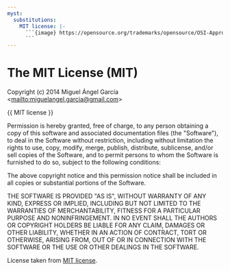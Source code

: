 ```yaml
---
myst:
  substitutions:
    MIT license: |-
      ```{image} https://opensource.org/trademarks/opensource/OSI-Approved-License-100x137.png
      ```
---
```


# The MIT License (MIT)

Copyright (c) 2014 Miguel Ángel García \<<mailto:miguelangel.garcia@gmail.com>>

{{ MIT license }}

Permission is hereby granted, free of charge, to any person obtaining a copy
of this software and associated documentation files (the "Software"), to deal
in the Software without restriction, including without limitation the rights
to use, copy, modify, merge, publish, distribute, sublicense, and/or sell
copies of the Software, and to permit persons to whom the Software is
furnished to do so, subject to the following conditions:

The above copyright notice and this permission notice shall be included in
all copies or substantial portions of the Software.

THE SOFTWARE IS PROVIDED "AS IS", WITHOUT WARRANTY OF ANY KIND, EXPRESS OR
IMPLIED, INCLUDING BUT NOT LIMITED TO THE WARRANTIES OF MERCHANTABILITY,
FITNESS FOR A PARTICULAR PURPOSE AND NONINFRINGEMENT. IN NO EVENT SHALL THE
AUTHORS OR COPYRIGHT HOLDERS BE LIABLE FOR ANY CLAIM, DAMAGES OR OTHER
LIABILITY, WHETHER IN AN ACTION OF CONTRACT, TORT OR OTHERWISE, ARISING FROM,
OUT OF OR IN CONNECTION WITH THE SOFTWARE OR THE USE OR OTHER DEALINGS IN
THE SOFTWARE.

License taken from [MIT license].

[mit license]: https://opensource.org/licenses/MIT
